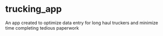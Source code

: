 # trucking_app

An app created to optimize data entry for long haul truckers 
and minimize time completing tedious paperwork
